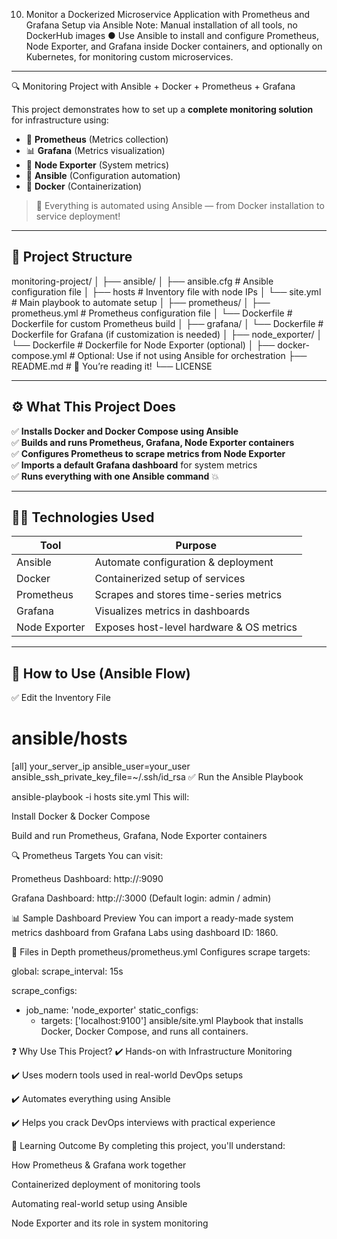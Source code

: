 10. Monitor a Dockerized Microservice Application with Prometheus and Grafana Setup 
via Ansible 
Note: Manual installation of all tools, no DockerHub images 
● Use Ansible to install and configure Prometheus, Node Exporter, and Grafana 
inside Docker containers, and optionally on Kubernetes, for monitoring custom 
microservices.
------------------------------------------------------------------------------------------

 🔍 Monitoring Project with Ansible + Docker + Prometheus + Grafana

This project demonstrates how to set up a **complete monitoring solution** for infrastructure using:

- 🧪 **Prometheus** (Metrics collection)
- 📊 **Grafana** (Metrics visualization)
- 🚀 **Node Exporter** (System metrics)
- 🔧 **Ansible** (Configuration automation)
- 🐳 **Docker** (Containerization)

> 🚨 Everything is automated using Ansible — from Docker installation to service deployment!

---

## 📁 Project Structure

monitoring-project/
│
├── ansible/
│ ├── ansible.cfg # Ansible configuration file
│ ├── hosts # Inventory file with node IPs
│ └── site.yml # Main playbook to automate setup
│
├── prometheus/
│ ├── prometheus.yml # Prometheus configuration file
│ └── Dockerfile # Dockerfile for custom Prometheus build
│
├── grafana/
│ └── Dockerfile # Dockerfile for Grafana (if customization is needed)
│
├── node_exporter/
│ └── Dockerfile # Dockerfile for Node Exporter (optional)
│
├── docker-compose.yml # Optional: Use if not using Ansible for orchestration
├── README.md # 📄 You’re reading it!
└── LICENSE

---

## ⚙️ What This Project Does

✅ **Installs Docker and Docker Compose using Ansible**  
✅ **Builds and runs Prometheus, Grafana, Node Exporter containers**  
✅ **Configures Prometheus to scrape metrics from Node Exporter**  
✅ **Imports a default Grafana dashboard** for system metrics  
✅ **Runs everything with one Ansible command** 💥

---

## 🧑‍💻 Technologies Used

| Tool          | Purpose                            |
|---------------|------------------------------------|
| Ansible       | Automate configuration & deployment|
| Docker        | Containerized setup of services    |
| Prometheus    | Scrapes and stores time-series metrics |
| Grafana       | Visualizes metrics in dashboards   |
| Node Exporter | Exposes host-level hardware & OS metrics |

---

## 🚀 How to Use (Ansible Flow)

✅ Edit the Inventory File

# ansible/hosts
[all]
your_server_ip ansible_user=your_user ansible_ssh_private_key_file=~/.ssh/id_rsa
✅ Run the Ansible Playbook

ansible-playbook -i hosts site.yml
This will:

Install Docker & Docker Compose

Build and run Prometheus, Grafana, Node Exporter containers

🔍 Prometheus Targets
You can visit:

Prometheus Dashboard: http://<your-server-ip>:9090

Grafana Dashboard: http://<your-server-ip>:3000
(Default login: admin / admin)

📊 Sample Dashboard Preview
You can import a ready-made system metrics dashboard from Grafana Labs using dashboard ID: 1860.

📂 Files in Depth
prometheus/prometheus.yml
Configures scrape targets:

global:
  scrape_interval: 15s

scrape_configs:
  - job_name: 'node_exporter'
    static_configs:
      - targets: ['localhost:9100']
ansible/site.yml
Playbook that installs Docker, Docker Compose, and runs all containers.

❓ Why Use This Project?
✔️ Hands-on with Infrastructure Monitoring

✔️ Uses modern tools used in real-world DevOps setups

✔️ Automates everything using Ansible

✔️ Helps you crack DevOps interviews with practical experience

🧠 Learning Outcome
By completing this project, you'll understand:

How Prometheus & Grafana work together

Containerized deployment of monitoring tools

Automating real-world setup using Ansible

Node Exporter and its role in system monitoring



